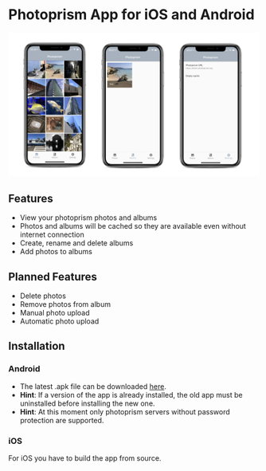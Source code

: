 # Photoprism App for iOS and Android

![alt text](assets/iphone_photo.png "iPhone App Photos View")

## Features
- View your photoprism photos and albums
- Photos and albums will be cached so they are available even without internet connection
- Create, rename and delete albums
- Add photos to albums

## Planned Features
- Delete photos
- Remove photos from album
- Manual photo upload
- Automatic photo upload

## Installation
### Android
- The latest .apk file can be downloaded [here](https://github.com/photoprism/photoprism-mobile/releases/download/latest/photoprism.apk).
- **Hint**: If a version of the app is already installed, the old app must be uninstalled before installing the new one.
- **Hint**: At this moment only photoprism servers without password protection are supported.

### iOS
For iOS you have to build the app from source.
